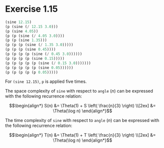 # Exercise 1.15

```scm
(sine 12.15)
(p (sine (/ 12.15 3.0)))
(p (sine 4.05))
(p (p (sine (/ 4.05 3.0))))
(p (p (sine 1.35)))
(p (p (p (sine (/ 1.35 3.0)))))
(p (p (p (sine 0.45))))
(p (p (p (p (sine (/ 0.45 3.0))))))
(p (p (p (p (sine 0.15)))))
(p (p (p (p (p (sine (/ 0.15 3.0)))))))
(p (p (p (p (p (sine 0.05))))))
(p (p (p (p (p 0.05)))))
```

For `(sine 12.15)`, `p` is applied five times.

The space complexity of `sine` with respect to `angle` ($n$) can be expressed with the following recurrence relation:

```math
\begin{align*}

S(n) &= \Theta(1) + S \left( \frac{n}{3} \right) \\[2ex]

&= \Theta(\log n)

\end{align*}
```

The time complexity of `sine` with respect to `angle` ($n$) can be expressed with the following recurrence relation:

```math
\begin{align*}

T(n) &= \Theta(1) + T \left( \frac{n}{3} \right) \\[2ex]

&= \Theta(\log n)

\end{align*}
```
